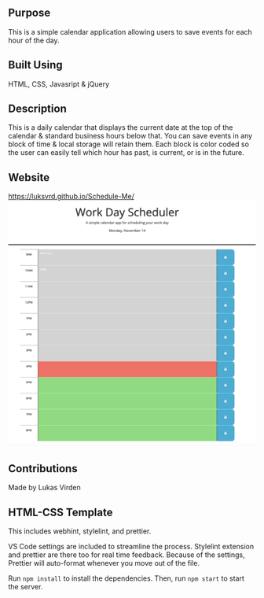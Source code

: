 ## Purpose
This is a simple calendar application allowing users to save events for each hour of the day.

## Built Using
HTML, CSS, Javasript & jQuery
## Description
This is a daily calendar that displays the current date at the top of the calendar & standard business hours below that. You can save events in any block of time & local storage will retain them. Each block is color coded so the user can easily tell which hour has past, is current, or is in the future.

## Website
https://luksvrd.github.io/Schedule-Me/
![ScheduleMe](https://github.com/luksvrd/Schedule-Me/blob/master/Assets/Schedule.png?raw=true)

## Contributions
Made by Lukas Virden

## HTML-CSS Template

This includes webhint, stylelint, and prettier.

VS Code settings are included to streamline the process. Stylelint extension and prettier are there too for real time feedback. Because of the settings, Prettier will auto-format whenever you move out of the file.

Run `npm install` to install the dependencies. Then, run `npm start` to start the server.
